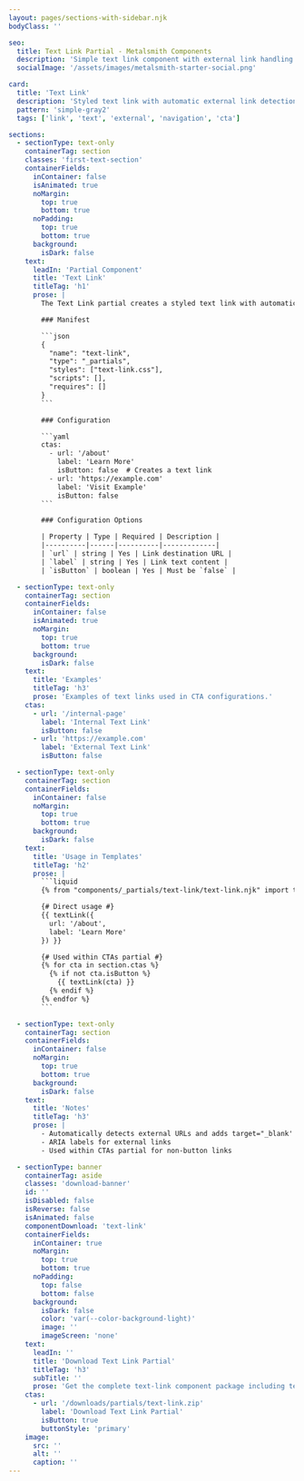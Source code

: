 ```yaml
---
layout: pages/sections-with-sidebar.njk
bodyClass: ''

seo:
  title: Text Link Partial - Metalsmith Components
  description: 'Simple text link component with external link handling'
  socialImage: '/assets/images/metalsmith-starter-social.png'

card:
  title: 'Text Link'
  description: 'Styled text link with automatic external link detection'
  pattern: 'simple-gray2'
  tags: ['link', 'text', 'external', 'navigation', 'cta']

sections:
  - sectionType: text-only
    containerTag: section
    classes: 'first-text-section'
    containerFields:
      inContainer: false
      isAnimated: true
      noMargin:
        top: true
        bottom: true
      noPadding:
        top: true
        bottom: true
      background:
        isDark: false
    text:
      leadIn: 'Partial Component'
      title: 'Text Link'
      titleTag: 'h1'
      prose: |
        The Text Link partial creates a styled text link with automatic external link detection. It handles security attributes and accessibility for external links automatically.

        ### Manifest

        ```json
        {
          "name": "text-link",
          "type": "_partials",
          "styles": ["text-link.css"],
          "scripts": [],
          "requires": []
        }
        ```

        ### Configuration

        ```yaml
        ctas:
          - url: '/about'
            label: 'Learn More'
            isButton: false  # Creates a text link
          - url: 'https://example.com'
            label: 'Visit Example'
            isButton: false
        ```

        ### Configuration Options

        | Property | Type | Required | Description |
        |----------|------|----------|-------------|
        | `url` | string | Yes | Link destination URL |
        | `label` | string | Yes | Link text content |
        | `isButton` | boolean | Yes | Must be `false` |

  - sectionType: text-only
    containerTag: section
    containerFields:
      inContainer: false
      isAnimated: true
      noMargin:
        top: true
        bottom: true
      background:
        isDark: false
    text:
      title: 'Examples'
      titleTag: 'h3'
      prose: 'Examples of text links used in CTA configurations.'
    ctas:
      - url: '/internal-page'
        label: 'Internal Text Link'
        isButton: false
      - url: 'https://example.com'
        label: 'External Text Link'
        isButton: false

  - sectionType: text-only
    containerTag: section
    containerFields:
      inContainer: false
      noMargin:
        top: true
        bottom: true
      background:
        isDark: false
    text:
      title: 'Usage in Templates'
      titleTag: 'h2'
      prose: |
        ```liquid
        {% from "components/_partials/text-link/text-link.njk" import textLink %}

        {# Direct usage #}
        {{ textLink({
          url: '/about',
          label: 'Learn More'
        }) }}

        {# Used within CTAs partial #}
        {% for cta in section.ctas %}
          {% if not cta.isButton %}
            {{ textLink(cta) }}
          {% endif %}
        {% endfor %}
        ```

  - sectionType: text-only
    containerTag: section
    containerFields:
      inContainer: false
      noMargin:
        top: true
        bottom: true
      background:
        isDark: false
    text:
      title: 'Notes'
      titleTag: 'h3'
      prose: |
        - Automatically detects external URLs and adds target="_blank' and `rel="noopener noreferrer"`
        - ARIA labels for external links
        - Used within CTAs partial for non-button links

  - sectionType: banner
    containerTag: aside
    classes: 'download-banner'
    id: ''
    isDisabled: false
    isReverse: false
    isAnimated: false
    componentDownload: 'text-link'
    containerFields:
      inContainer: true
      noMargin:
        top: true
        bottom: true
      noPadding:
        top: false
        bottom: false
      background:
        isDark: false
        color: 'var(--color-background-light)'
        image: ''
        imageScreen: 'none'
    text:
      leadIn: ''
      title: 'Download Text Link Partial'
      titleTag: 'h3'
      subTitle: ''
      prose: 'Get the complete text-link component package including template, styles, manifest, examples, and installation script.'
    ctas:
      - url: '/downloads/partials/text-link.zip'
        label: 'Download Text Link Partial'
        isButton: true
        buttonStyle: 'primary'
    image:
      src: ''
      alt: ''
      caption: ''
---
```

